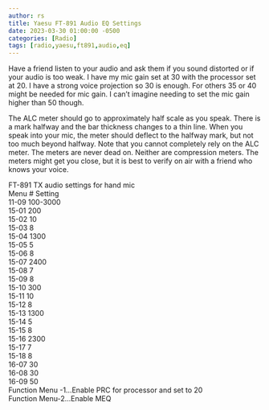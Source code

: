 ```yaml
---
author: rs
title: Yaesu FT-891 Audio EQ Settings
date: 2023-03-30 01:00:00 -0500 
categories: [Radio]
tags: [radio,yaesu,ft891,audio,eq] 
---
```


Have a friend listen to your audio and ask them if you sound distorted or if your audio is too weak.  I have my mic gain set at 30 with the processor set at 20.  I have a strong voice projection so 30 is enough.  For others 35 or 40 might be needed for mic gain.  I can’t imagine needing to set the mic gain higher than 50 though.

The ALC meter should go to approximately half scale as you speak.  There is a mark halfway and the bar thickness changes to a thin line.  When you speak into your mic, the meter should deflect to the halfway mark, but not too much beyond halfway.  Note that you cannot completely rely on the ALC meter.  The meters are never dead on.  Neither are compression meters.  The meters might get you close, but it is best to verify on air with a friend who knows your voice.


FT-891 TX audio settings for hand mic  
Menu #  Setting  
11-09  100-3000  
15-01  200  
15-02  10  
15-03  8  
15-04  1300  
15-05  5  
15-06  8  
15-07  2400  
15-08  7  
15-09  8  
15-10  300  
15-11  10  
15-12  8  
15-13  1300  
15-14  5  
15-15  8  
15-16  2300  
15-17  7  
15-18  8  
16-07  30  
16-08  30  
16-09  50  
Function Menu -1…Enable PRC for processor and set to 20  
Function Menu-2…Enable MEQ   